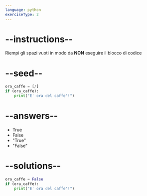 ```yaml
---
language: python
exerciseType: 2
---
```


# --instructions--

Riempi gli spazi vuoti in modo da **NON** eseguire il blocco di codice

# --seed--

```python
ora_caffe = [/]
if (ora_caffe):
    print("E' ora del caffe'!")
```

# --answers--

- True
- False
- "True"
- "False"

# --solutions--

```python
ora_caffe = False
if (ora_caffe):
    print("E' ora del caffe'!")
```
